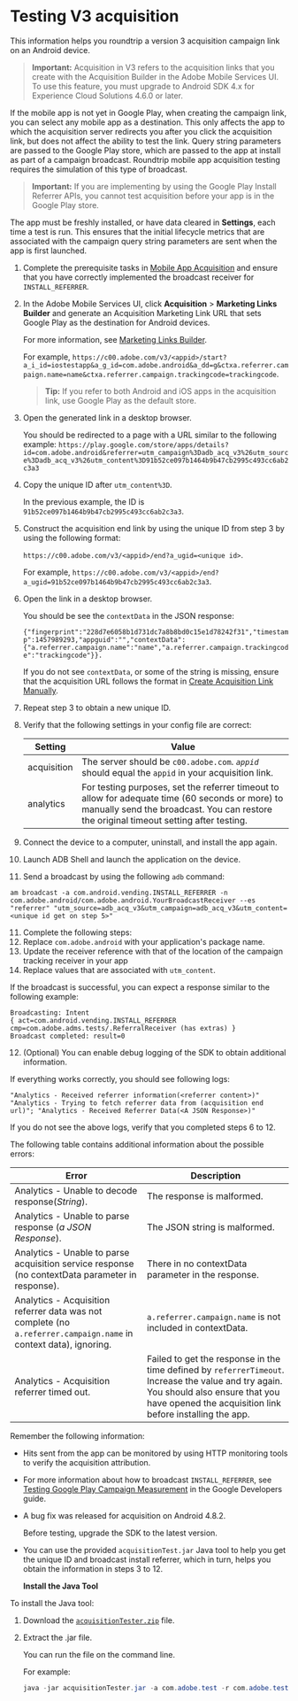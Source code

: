 # Testing V3 acquisition

This information helps you roundtrip a version 3 acquisition campaign link on an Android device.

> **Important:** Acquisition in V3 refers to the acquisition links that you create with the Acquisition Builder in the Adobe Mobile Services UI. To use this feature, you must upgrade to Android SDK 4.x for Experience Cloud Solutions 4.6.0 or later.

If the mobile app is not yet in Google Play, when creating the campaign link, you can select any mobile app as a destination. This only affects the app to which the acquisition server redirects you after you click the acquisition link, but does not affect the ability to test the link. Query string parameters are passed to the Google Play store, which are passed to the app at install as part of a campaign broadcast. Roundtrip mobile app acquisition testing requires the simulation of this type of broadcast.

> **Important:** If you are implementing by using the Google Play Install Referrer APIs, you cannot test acquisition before your app is in the Google Play store.

The app must be freshly installed, or have data cleared in **Settings**, each time a test is run. This ensures that the initial lifecycle metrics that are associated with the campaign query string parameters are sent when the app is first launched.

1. Complete the prerequisite tasks in [Mobile App Acquisition](/docs/android/acquisition-main/acquisition.md) and ensure that you have correctly implemented the broadcast receiver for `INSTALL_REFERRER`.

1. In the Adobe Mobile Services UI, click  **Acquisition** > **Marketing Links Builder** and generate an Acquisition Marketing Link URL that sets Google Play as the destination for Android devices.

   For more information, see [Marketing Links Builder](https://experienceleague.adobe.com/docs/mobile-services/using/acquisition-main-ug/create-manage-link-destination/marketing-links-builder/c-marketing-links-builder.html).

   For example, `https://c00.adobe.com/v3/<appid>/start?a_i_id=iostestapp&a_g_id=com.adobe.android&a_dd=g&ctxa.referrer.campaign.name=name&ctxa.referrer.campaign.trackingcode=trackingcode`.

   > **Tip:** If you refer to both Android and iOS apps in the acquisition link, use Google Play as the default store.

2. Open the generated link in a desktop browser.

    You should be redirected to a page with a URL similar to the following example:
   `https://play.google.com/store/apps/details?id=com.adobe.android&referrer=utm_campaign%3Dadb_acq_v3%26utm_source%3Dadb_acq_v3%26utm_content%3D91b52ce097b1464b9b47cb2995c493cc6ab2c3a3`

3. Copy the unique ID after `utm_content%3D`.

   In the previous example, the ID is `91b52ce097b1464b9b47cb2995c493cc6ab2c3a3`.

4. Construct the acquisition end link by using the unique ID from step 3 by using the following format:

   `https://c00.adobe.com/v3/<appid>/end?a_ugid=<unique id>`.

   For example, `https://c00.adobe.com/v3/<appid>/end?a_ugid=91b52ce097b1464b9b47cb2995c493cc6ab2c3a3`.

5. Open the link in a desktop browser.

   You should be see the `contextData` in the JSON response:

   `{"fingerprint":"228d7e6058b1d731dc7a8b8bd0c15e1d78242f31","timestamp":1457989293,"appguid":"","contextData":{"a.referrer.campaign.name":"name","a.referrer.campaign.trackingcode":"trackingcode"}}.`

   If you do not see `contextData`, or some of the string is missing, ensure that the acquisition URL follows the format in [Create Acquisition Link Manually](https://experienceleague.adobe.com/docs/mobile-services/using/acquisition-main-ug/create-manage-link-destination/marketing-links-builder/c-marketing-links-builder.html).
6. Repeat step 3 to obtain a new unique ID.
7. Verify that the following settings in your config file are correct:

    | Setting | Value |
    |--- |--- |
    |acquisition|The server should be `c00.adobe.com`.   *`appid`*  should equal the `appid`  in your acquisition link.|
    |analytics|For testing purposes, set the referrer timeout to allow for adequate time (60 seconds or more) to manually send the broadcast. You can restore the original timeout setting after testing.|

8. Connect the device to a computer, uninstall, and install the app again.
9. Launch ADB Shell and launch the application on the device.
10. Send a broadcast by using the following `adb` command:

   `am broadcast -a com.android.vending.INSTALL_REFERRER -n com.adobe.android/com.adobe.android.YourBroadcastReceiver --es "referrer" "utm_source=adb_acq_v3&utm_campaign=adb_acq_v3&utm_content=<unique id get on step 5>"`

11. Complete the following steps:
   1. Replace `com.adobe.android` with your application's package name.
   2. Update the receiver reference with that of the location of the campaign tracking receiver in your app
   3. Replace values that are associated with `utm_content`.

   If the broadcast is successful, you can expect a response similar to the following example:

   ```
   Broadcasting: Intent
   { act=com.android.vending.INSTALL_REFERRER cmp=com.adobe.adms.tests/.ReferralReceiver (has extras) }
   Broadcast completed: result=0
   ```

12. (Optional) You can enable debug logging of the SDK to obtain additional information.

   If everything works correctly, you should see following logs:

  `"Analytics - Received referrer information(<referrer content>)"   "Analytics - Trying to fetch referrer data from (acquisition end url)"; "Analytics - Received Referrer Data(<A JSON Response>)"`

   If you do not see the above logs, verify that you completed steps 6 to 12.

   The following table contains additional information about the possible errors:

  | Error | Description|
  |--- |--- |
  |Analytics - Unable to decode response(*String*).|The response is malformed.|
  |Analytics - Unable to parse response (*a JSON Response*).|The JSON string is malformed.|
  |Analytics - Unable to parse acquisition service response (no contextData parameter in response).|There in no  contextData  parameter in the response.|
  |Analytics - Acquisition referrer data was not complete (no `a.referrer.campaign.name` in context data), ignoring.|`a.referrer.campaign.name`  is not included in  contextData.|
  |Analytics - Acquisition referrer timed out.|Failed to get the response in the time defined by `referrerTimeout`. Increase the value and try again.  You should also ensure that you have opened the acquisition link before installing the app.|

Remember the following information:

* Hits sent from the app can be monitored by using HTTP monitoring tools to verify the acquisition attribution.
* For more information about how to broadcast `INSTALL_REFERRER`, see [Testing Google Play Campaign Measurement](https://developers.google.com/analytics/solutions/testing-play-campaigns) in the Google Developers guide.

* A bug fix was released for acquisition on Android 4.8.2.

  Before testing, upgrade the SDK to the latest version.

* You can use the provided `acquisitionTest.jar` Java tool to help you get the unique ID and broadcast install referrer, which in turn, helps you obtain the information in steps 3 to 12.

  **Install the Java Tool**

To install the Java tool:

1. Download the [`acquisitionTester.zip`](/docs/android/assets/acquisitionTester.zip) file.

1. Extract the .jar file.

    You can run the file on the command line.

    For example:

    ```java
    java -jar acquisitionTester.jar -a com.adobe.test -r com.adobe.test.ReferrerReceiver -l "https://c00.adobe.com/v3/appid/start?a_i_id=123456&a_g_id=com.adobe.test&a_dd=i&ctxa.referrer.campaign.name=name&ctxa.referrer.campaign.trackingcode=1234
    ```
